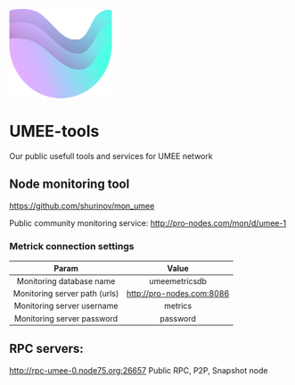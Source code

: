 ![UMEE_logo](https://github.com/the-node75/umee-tools/raw/main/umee-xsmall-logo%20.png)
# UMEE-tools
Our public usefull tools and services for UMEE network

## Node monitoring tool

https://github.com/shurinov/mon_umee

Public community monitoring service: 
http://pro-nodes.com/mon/d/umee-1
### Metrick connection settings
|Param | Value |
| :-:  | :-:|
Monitoring database name | umeemetricsdb
Monitoring server path (urls) | http://pro-nodes.com:8086
Monitoring server username | metrics
Monitoring server password | password


## RPC servers:
http://rpc-umee-0.node75.org:26657
Public RPC, P2P, Snapshot node 
